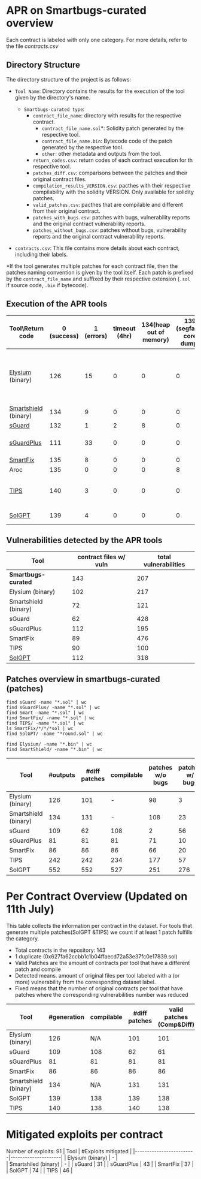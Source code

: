 # APR on Smartbugs-curated overview

Each contract is labeled with only one category. For more details, refer to the file _contracts.csv_

## Directory Structure

The directory structure of the project is as follows:

- `Tool Name`: Directory contains the results for the execution of the tool given by the directory's name.
    + `Smartbugs-curated type`:
        - `contract_file_name`: directory with results for the respective contract.
            - `contract_file_name.sol`*: Solidity patch generated by the respective tool.
            - `contract_file_name.bin`: Bytecode code of the patch generated by the respective tool.
            - `other`: other metadata and outputs from the tool.
        - `return_codes.csv`:  return codes of each contract execution for th respective tool.
        - `patches_diff.csv`: comparisons between the patches and their original contract files.
        - `compilation_results_VERSION.csv`: pacthes with their respective compilability with the solidity VERSION. Only available for solidity patches.
        - `valid_patches.csv`: pacthes that are compilable and different from their original contract.
        - `patches_with_bugs.csv`: patches with bugs, vulnerability reports and the original contract vulnerability reports.
        - `patches_without_bugs.csv`: patches without bugs, vulnerability reports and the original contract vulnerability reports.

- `contracts.csv`: This file contains more details about each contract, including their labels.

*If the tool generates multiple patches for each contract file, then the patches naming convention is given by the tool itself. Each patch is prefixed by the `contract_file_name` and suffixed by their respective extension (`.sol` if source code, `.bin` if bytecode).


## Execution of the APR tools
|Tool\Return code                    |0 (success)|1 (errors)|timeout (4hr)|134(heap out of memory)|139 (segfault: core dump)|251 (compilation)|253|Notes                                                             |
|------------------------------------|-----------|----------|---------------|-----------------------|-------------------------|-----------------|---|------------------------------------------------------------------|
|[Elysium](https://github.com/ASSERT-KTH/RepairComp/blob/main/results/smartbugs/Elysium/return_codes.csv)  (binary)                           |126        |15        |0              |0                      |0                        |1                |1  |1: run_oyente breaks, only mythril is used for these cases in eval|
|[Smartshield](https://github.com/ASSERT-KTH/RepairComp/blob/main/results/smartbugs/SmartShield/return_codes.csv)   (binary)                       |134        |9         |0              |0                      |0                        |0                |0  |1: code errors                                                    |
|[sGuard](https://github.com/ASSERT-KTH/RepairComp/blob/main/results/smartbugs/sGuard/return_codes.csv)                              |132        |1         |2              |8                      |0                        |0                |0  |                                                                  |
|[sGuardPlus](https://github.com/ASSERT-KTH/RepairComp/blob/main/results/smartbugs/sGuardPlus/return_codes.csv)                          |111        |33        |0              |0                      |0                        |0                |0  |Exceptions in revert2src.js                                       |
|[SmartFix](https://github.com/ASSERT-KTH/RepairComp/blob/main/results/smartbugs/SmartFix/return_codes.csv)                            |135        |8         |0              |0                      |0                        |0                |0  |                                                                  |
|Aroc                                |135        |0         |0              |0                      |8                        |0                |0  |                                                                  |
|[TIPS](https://github.com/ASSERT-KTH/RepairComp/blob/main/results/smartbugs/TIPS/return_codes.csv)                                |140        |3         |0              |0                      |0                        |0                |0  |1: code errors in parsing json objects                            |
|[SolGPT](https://github.com/ASSERT-KTH/RepairComp/blob/main/results/smartbugs/SolGPT/patches_per_contract.csv)                              |139        |4         |0              |0                      |0                        |0                |0  |1: openai or slither                            |

## Vulnerabilities detected by the APR tools
| Tool                  | contract files w/ vuln | total vulnerabilities | 
|-----------------------|------------------------|-----------------------|
| **Smartbugs-curated** |                    143 |                   207 |
| Elysium (binary)      |                    102 |                   217 |
| Smartshield (binary)  |                     72 |                   121 |
| sGuard                |                     62 |                   428 |
| sGuardPlus            |                    112 |                   195 |
| SmartFix              |                     89 |                   476 |
| TIPS                  |                     90 |                   100 |
| [SolGPT](https://github.com/ASSERT-KTH/RepairComp/blob/main/results/smartbugs/SolGPT/vulns_Medium.csv)                |                    112 |                   318 |


## Patches overview in smartbugs-curated (patches)

```
find sGuard -name "*.sol" | wc
find sGuardPlus/ -name "*.sol" | wc
find Smart -name "*.sol" | wc
find SmartFix/ -name "*.sol" | wc
find TIPS/ -name "*.sol" | wc
ls SmartFix/*/*/*sol | wc
find SolGPT/ -name "*round.sol" | wc

find Elysium/ -name "*.bin" | wc
find SmartShield/ -name "*.bin" | wc
```

| Tool                  | #outputs | #diff patches | compilable | patches w/o bugs | patches w/ bugs | paches w/ new bugs (detector+manual check) | og contracts w/o bugs |
|-----------------------|----------|---------------|------------|------------------|-----------------|--------------------|-----------------------|
| Elysium (binary)      |      126 |            101|           -|                98|                3|                  2+|                     98|
| Smartshield (binary)  |      134 |            131|           -|               108|               23|                    |                    108|
| sGuard                |      109 |             62|         108|                 2|               56|                    |                      2|
| sGuardPlus            |       81 |             81|          81|                71|               10|                  10|                     71|
| SmartFix              |       86 |             86|          86|                66|               20|                   1|                     66|
| TIPS                  |      242 |            242|         234|               177|               57|                    |                    132|
| SolGPT                |      552 |            552|         527|               251|              276|                    |                     70|




# Per Contract Overview (Updated on 11th July)
This table collects the information per contract in the dataset. For tools that generate multiple patches(SolGPT &TIPS) we count if at least 1 patch fulfills the category.
- Total contracts in the repository: 143
- 1 duplicate (0x627fa62ccbb1c1b04ffaecd72a53e37fc0e17839.sol)
- Valid Patches are the amount of contracts per tool that have a different patch and compile
- Detected means. amount of original files per tool labeled with a (or more) vulnerability from the corresponding dataset label.
- Fixed means that the number of original contracts per tool that have patches where the corresponding vulnerabilities number was reduced


| Tool                  | #generation | compilable | #diff patches | valid patches (Comp&Diff) | Detected | Fixed |
|-----------------------|----------|---------------|------------|------------------|----------|-------|
| Elysium (binary)      |      126 |            N/A|         101|               101|        53 |    53 |
| sGuard                |      109 |            108|          62|                61|        35 |     3 |
| sGuardPlus            |       81 |             81|          81|                81|        70 |    70 |
| SmartFix              |       86 |             86|          86|                86|        51 |    50 |
| Smartshield (binary)  |      134 |            N/A|         131|               131|        60 |    40 |
| SolGPT                |      139 |            138|         139|               138|        97 |    89 |
| TIPS                  |      140 |            138|         140|               138|        82 |    81 |


# Mitigated exploits per contract
Number of exploits: 91
| Tool                    | #Exploits mitigated |
|-------------------------|---------------------|
| Elysium (binary)        | -                   |  
| Smartshiled (binary)    | -                   |
| sGuard                  | 31                  |
| sGuardPlus              | 43                  |
| SmartFix                | 37                  |
| SolGPT                  | 74                  |
| TIPS                    | 46                  |